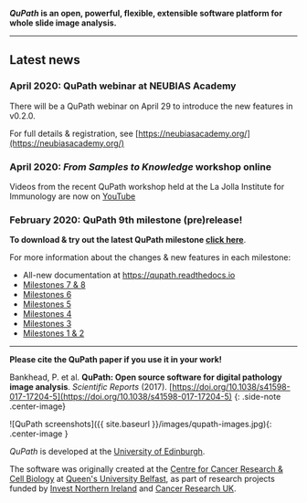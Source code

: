<!-- ![]({{ site.baseurl }}/images/qupath-banner.jpg){: .center-image .max-width-100 } -->

<!-- ## QuPath -->

**_QuPath_ is an open, powerful, flexible, extensible software platform for whole slide image analysis.**

----

## Latest news

### April 2020: QuPath webinar at NEUBIAS Academy
There will be a QuPath webinar on April 29 to introduce the new features in v0.2.0.

For full details & registration, see [https://neubiasacademy.org/](https://neubiasacademy.org/)

### April 2020: *From Samples to Knowledge* workshop online
Videos from the recent QuPath workshop held at the La Jolla Institute for Immunology are now on [YouTube](https://www.youtube.com/playlist?list=PLlGXRBscPbCD89fRULm4peopF57qugciN)

### February 2020: QuPath 9th milestone (pre)release!

**To download & try out the latest QuPath milestone [click here](https://github.com/qupath/qupath/releases/latest)**.

For more information about the changes & new features in each milestone:
* All-new documentation at https://qupath.readthedocs.io
* [Milestones 7 & 8](https://petebankhead.github.io/qupath/2019/12/10/eighth-milestone.html)
* [Milestones 6](https://petebankhead.github.io/qupath/2019/11/17/sixth-milestone.html)
* [Milestones 5](https://petebankhead.github.io/qupath/2019/11/02/fifth-milestone.html)
* [Milestones 4](https://petebankhead.github.io/qupath/2019/08/20/fourth-milestone.html)
* [Milestones 3](https://petebankhead.github.io/qupath/2019/07/25/third-milestone.html)
* [Milestones 1 & 2](QuPath-v0.2.0)

----
**Please cite the QuPath paper if you use it in your work!**

Bankhead, P. et al. **QuPath: Open source software for digital pathology image analysis**. _Scientific Reports_ (2017). [https://doi.org/10.1038/s41598-017-17204-5](https://doi.org/10.1038/s41598-017-17204-5)
{: .side-note .center-image}

![QuPath screenshots]({{ site.baseurl }}/images/qupath-images.jpg){: .center-image }
<!-- http://creativecommons.org/licenses/by/4.0/ -->

_QuPath_ is developed at the <a href="https://www.ed.ac.uk/pathology">University of Edinburgh</a>.

The software was originally created at the <a href="http://www.qub.ac.uk/research-centres/CentreforCancerResearchCellBiology/">Centre for Cancer Research & Cell Biology</a> at <a href="http://www.qub.ac.uk">Queen's University Belfast</a>, as part of research projects funded by <a href="http://www.investni.com">Invest Northern Ireland</a> and <a href="http://www.cancerresearchuk.org">Cancer Research UK</a>.

